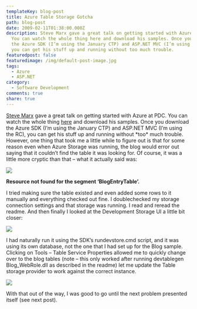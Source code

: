 ```yaml
---
templateKey: blog-post
title: Azure Table Storage Gotcha
path: blog-post
date: 2009-02-11T01:38:00.000Z
description: Steve Marx gave a great talk on getting started with Azure at PDC.
  You can watch the whole thing here and download his samples. Once you download
  the Azure SDK (I’m using the January CTP) and ASP.NET MVC (I’m using the RC),
  you can get his stuff up and running without too much trouble.
featuredpost: false
featuredimage: /img/default-post-image.jpg
tags:
  - Azure
  - ASP.NET
category:
  - Software Development
comments: true
share: true
---
```

[Steve Marx](http://blog.smarx.com/) gave a great talk on getting started with Azure at PDC. You can watch the whole thing [here](http://channel9.msdn.com/pdc2008/ES01) and download his samples. Once you download the Azure SDK (I’m using the January CTP) and ASP.NET MVC (I’m using the RC), you can get his stuff up and running without \*too\* much trouble. However, one thing that took me a little while to figure out is that for some reason even when Azure Storage was running, the blog would error out saying that it couldn’t find the table it was looking for. Of course, it was a little more cryptic than that – what it actually said was:

![](/img/azure1.png)

**Resource not found for the segment ‘BlogEntryTable’.**

I tried making sure the table existed and even added some rows to it manually and everything checked out fine. I doublechecked my storage connection settings and that storage was running. I read and reread the readme. And then finally I looked at the Development Storage UI a little bit closer:

![](/img/azure2.png)

I had naturally run it using the SDK’s rundevstore.cmd script, and it was using its own database, not the one that I had set up for the Blog sample. Clicking on Tools – Table Service Properties allowed me to quickly change over to the blog tables (note – this only worked after running devtablegen Blog_WebRole.dll as described in the readme) let me update the Table storage provider to work against the correct instance.

![](/img/azure3.png)

With that out of the way, I was good to go until the next problem presented itself (see next post).